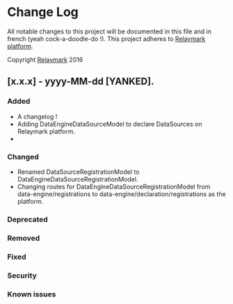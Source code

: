 # Change Log
All notable changes to this project will be documented in this file and in french (yeah cock-a-doodle-do !).
This project adheres to [Relaymark platform](http://www.relaymark.com).

Copyright [Relaymark](http://relaymark.com) 2016 
## [x.x.x] - yyyy-MM-dd [YANKED].
### Added
- A changelog ! 
- Adding DataEngineDataSourceModel to declare DataSources on Relaymark platform.
- 

### Changed  
- Renamed DataSourceRegistrationModel to DataEngineDataSourceRegistrationModel.
- Changing routes for DataEngineDataSourceRegistrationModel from data-engine/registrations to data-engine/declaration/registrations as the platform.


### Deprecated

### Removed

### Fixed 

### Security

### Known issues
